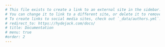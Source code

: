 ```yaml
---
# This file exists to create a link to an external site in the sidebar.
# You can change it to link to a different site, or delete it to remove the link.
# To create links to social media sites, check out `_data/authors.yml`!
# redirect_to: https://hydejack.com/docs/
# title: Documentation
# menu: true
#order: 2
---
```

